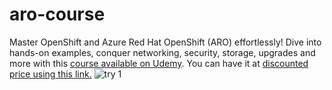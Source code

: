 # aro-course
Master OpenShift and Azure Red Hat OpenShift (ARO) effortlessly! Dive into hands-on examples, conquer networking, security, storage, upgrades and more with this [course available on Udemy](https://www.udemy.com/course/openshift-and-azure-red-hat-openshift-aro-made-easy/?referralCode=FBA1C7EBFE9A3DB50428). You can have it at [discounted price using this link.](https://www.udemy.com/course/openshift-and-azure-red-hat-openshift-aro-made-easy/?referralCode=FBA1C7EBFE9A3DB50428)
![try 1](https://github.com/AndreiBarbu95/aro-course/assets/117741767/ead2bedf-1722-42e5-a850-353ee06954ec)
